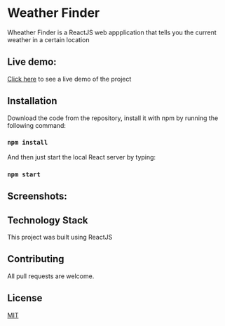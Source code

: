 # Weather Finder
Wheather Finder is a ReactJS web appplication that tells you the current weather in a certain location

## Live demo:

[Click here](https://sirwhiz.github.io/weather-finder/) to see a live demo of the project

## Installation

Download the code from the repository, install it with npm by running the following command:

### `npm install`

And then just start the local React server by typing:

### `npm start`

## Screenshots:



## Technology Stack
This project was built using ReactJS

## Contributing
All pull requests are welcome.

## License
[MIT](https://choosealicense.com/licenses/mit/)
